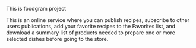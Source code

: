 This is foodgram project

This is an online service where you can publish recipes, subscribe to other users publications, add your favorite recipes to the Favorites list, and download a summary list of products needed to prepare one or more selected dishes before going to the store.